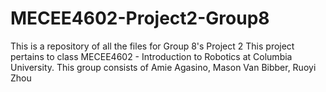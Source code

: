 # MECEE4602-Project2-Group8
This is a repository of all the files for Group 8's Project 2 
This project pertains to class MECEE4602 - Introduction to Robotics at Columbia University. 
This group consists of Amie Agasino, Mason Van Bibber, Ruoyi Zhou
